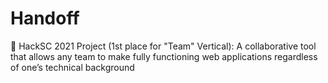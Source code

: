 # Handoff

🏅 HackSC 2021 Project (1st place for "Team" Vertical): A collaborative tool that allows any team to make fully functioning web applications regardless of one’s technical background
